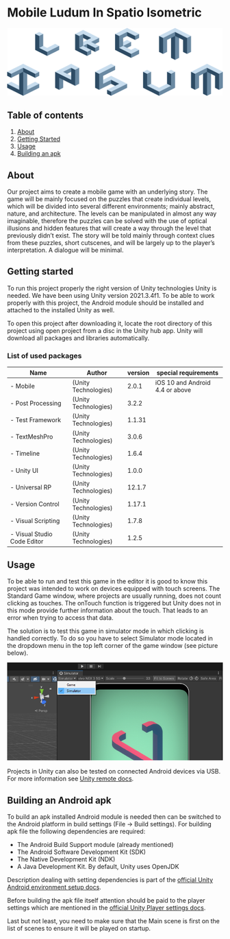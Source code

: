 # Mobile Ludum In Spatio Isometric

![alt game screenshoot](imgs/logo.png)

## Table of contents

1) [About](#about)
2) [Getting Started](#starting)
3) [Usage](#usage)
4) [Building an apk](#building)

## About <a id = "about"></a>

Our project aims to create a mobile game with an underlying story. The game will be mainly focused on the puzzles that create individual levels, which will be divided into several different environments; mainly abstract, nature, and architecture. The levels can be manipulated in almost any way imaginable, therefore the puzzles can be solved with the use of optical illusions and hidden features that will create a way through the level that previously didn’t exist. The story will be told mainly through context clues from these puzzles, short cutscenes, and will be largely up to the player’s interpretation.  A dialogue will be minimal.

## Getting started <a id = "starting"></a>

To run this project properly the right version of Unity technologies Unity is needed. We have been using Unity version 2021.3.4f1. To be able to work properly with this project, the Android module should be installed and attached to the installed Unity as well.

To open this project after downloading it, locate the root directory of this project using open project from a disc in the Unity hub app. Unity will download all packages and libraries automatically.

### **List of used packages**

|Name   |Author  |version|special requirements|
|-------|--------|-------|--------------------|
|- Mobile|(Unity Technologies)|2.0.1| iOS 10 and Android 4.4 or above|
|- Post Processing   |(Unity Technologies)|3.2.2| |
|- Test Framework    |(Unity Technologies)|1.1.31| |
|- TextMeshPro   |(Unity Technologies)|3.0.6|
|- Timeline  |(Unity Technologies)|1.6.4| |
|- Unity UI  |(Unity Technologies)|1.0.0| |
|- Universal RP  |(Unity Technologies)|12.1.7| |
|- Version Control   |(Unity Technologies)|1.17.1| |
|- Visual Scripting  |(Unity Technologies)|1.7.8| |
|- Visual Studio Code Editor |(Unity Technologies)|1.2.5| |

## Usage <a id = "usage"></a>

To be able to run and test this game in the editor it is good to know this project was intended to work on devices equipped with touch screens. The Standard Game window, where projects are usually running, does not count clicking as touches. The onTouch function is triggered but Unity does not in this mode provide further information about the touch. That leads to an error when trying to access that data.

The solution is to test this game in simulator mode in which clicking is handled correctly. To do so you have to select Simulator mode located in the dropdown menu in the top left corner of the game window (see picture below).

![alt Describing position of Simulator mode button in Unity Game window.](imgs/simModeTut.png)

Projects in Unity can also be tested on connected Android devices via USB. For more information see [Unity remote docs](https://docs.unity3d.com/Manual/UnityRemote5.html).

## Building an Android apk <a id = "building"></a>

To build an apk installed Android module is needed then can be switched to the Android platform in build settings
(File -> Build settings). For building apk file the following dependencies are required:

- The Android Build Support module (already mentioned)
- The Android Software Development Kit (SDK)
- The Native Development Kit (NDK)
- A Java Development Kit. By default, Unity uses OpenJDK

Description dealing with setting dependencies is part of the [official Unity Android environment setup docs](https://docs.unity3d.com/Manual/android-sdksetup.html).

Before building the apk file itself attention should be paid to the player settings which are mentioned in the [official Unity Player settings docs](https://docs.unity3d.com/Manual/class-PlayerSettingsAndroid.html).

Last but not least, you need to make sure that the Main scene is first on the list of scenes to ensure it will be played on startup.

